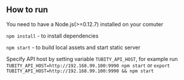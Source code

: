 ## How to run

You need to have a Node.js(>=0.12.7) installed on your comuter

`npm install` - to install dependencies

`npm start` - to build local assets and start static server

Specify API host by setting variable `TUBITY_API_HOST`,
for example run `TUBITY_API_HOST=http://192.168.99.100:9990 npm start` or `export TUBITY_API_HOST=http://192.168.99.100:9990 && npm start`
